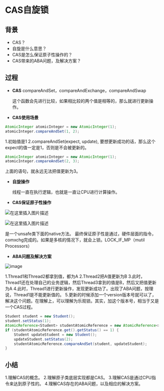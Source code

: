 # CAS自旋锁



## 背景

- CAS？
- 自旋是什么意思？
- CAS是怎么保证原子性操作的？
- CAS带来的ABA问题，及解决方案？



## 过程

- **CAS** compareAndSet，compareAndExchange，compareAndSwap

  这个函数会先进行比较，如果相比较的两个值是相等的，那么就进行更新操作。

- **CAS使用场景**

```java
AtomicInteger atomicInteger = new AtomicInteger(1);
atomicInteger.compareAndSet(1, 2);
```

1.初始值是1
2.compareAndSet(expect, update), 要想更新成功的话，那么这个expect的值一定是1，否则是不会被更新的。

```java
AtomicInteger atomicInteger = new AtomicInteger(1);
atomicInteger.compareAndSet(2, 3);
```

上面的语句，就永远无法把值更新为3。

- **自旋操作**

  线程一直在执行逻辑，也就是一直让CPU进行计算操作。

- **CAS保证原子性操作**

![在这里插入图片描述](../../../md-photo/watermark,type_ZmFuZ3poZW5naGVpdGk,shadow_10,text_aHR0cHM6Ly9ibG9nLmNzZG4ubmV0L291dHNhbmRpbmc=,size_16,color_FFFFFF,t_70.png)

![在这里插入图片描述](../../../md-photo/20201213163858588.png)

是一个unsafe类下面的native方法。
最终保证原子性是通过，硬件层面的指令，comxchg完成的。如果是多核的情况下，就会上锁。LOCK_IF_MP（mutil Processors）

- **ABA问题及解决方案**

![image](../../../md-photo/watermark,type_ZmFuZ3poZW5naGVpdGk,shadow_10,text_aHR0cHM6Ly9ibG9nLmNzZG4ubmV0L291dHNhbmRpbmc=,size_16,color_FFFFFF,t_70-16591000687343.png)

1.Thread1和Thread2都拿到值，都为A
2.Thread2把A值更新为B
3.此时，Thread1还在处理自己的业务逻辑，然后Thread3拿到的值是B，然后又把值更新为A
4.此时，Thread1进行更新操作，发现更新成功了。出现了ABA问题，按理说，Thread1是不能更新值的。
5.更新的时候添加一个version版本号就可以了，解决这个问题。在理解上，可以理解为乐观锁。其实，加这个版本号，相当于又是一个CAS过程。
		

```java
Student student = new Student();
student.setStatus(1);
AtomicReference<Student> studentAtomicReference = new AtomicReference<>(student);
if (studentAtomicReference.get().getStatus() == 1) {
    Student updateStudent = new Student();
    updateStudent.setStatus(2);
    studentAtomicReference.compareAndSet(student, updateStudent);
}
```



## 小结

1.理解CAS的概念。
2.理解原子类底层实现都是CAS。
3.理解CAS是通过CPU指令来达到原子性的。
4.理解CAS存在的ABA问题，以及相应的解决方案。